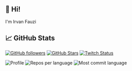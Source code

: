 ## 👋 Hi!

I'm Irvan Fauzi

## 📈 GitHub Stats
[![GitHub followers](https://img.shields.io/github/followers/irvanfzi?logo=GitHub&style=for-the-badge)](https://github.com/irvanfzi)
[![GitHub Stars](https://img.shields.io/github/stars/irvanfzi?logo=github&style=for-the-badge)](https://github.com/irvanfzi) 
[![Twitch Status](https://img.shields.io/twitch/status/irvanfzi?color=9147FF&logo=twitch&style=for-the-badge)]()

![Profile](https://github-profile-summary-cards.vercel.app/api/cards/profile-details?username=irvanfzi&theme=codeSTACKr)
![Repos per language](https://github-profile-summary-cards.vercel.app/api/cards/repos-per-language?username=irvanfzi&theme=codeSTACKr)
![Most commit language](https://github-profile-summary-cards.vercel.app/api/cards/most-commit-language?username=irvanfzi&theme=codeSTACKr)
